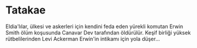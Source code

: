# Tatakae
Eldia'lılar, ülkesi ve askerleri için kendini feda eden yürekli komutan Erwin Smith ölüm koşusunda Canavar Dev tarafından öldürülür. Keşif birliği yüksek rütbelilerinden Levi Ackerman Erwin'in intikamı için yola düşer...
